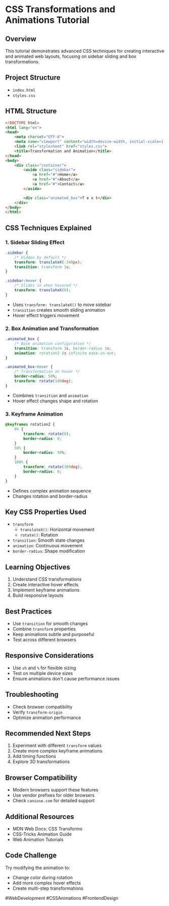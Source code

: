 
# CSS Transformations and Animations Tutorial

## Overview
This tutorial demonstrates advanced CSS techniques for creating interactive and animated web layouts, focusing on sidebar sliding and box transformations.

## Project Structure
- `index.html`
- `styles.css`

## HTML Structure
```html
<!DOCTYPE html>
<html lang="en">
<head>
    <meta charset="UTF-8">
    <meta name="viewport" content="width=device-width, initial-scale=1.0">
    <link rel="stylesheet" href="styles.css">
    <title>Transformation and Animation</title>
</head>
<body>
    <div class="container">
        <aside class="sidebar">
            <a href="#">Home</a>
            <a href="#">About</a>
            <a href="#">Contact</a>
        </aside>

        <div class="animated_box">T e x t</div>
    </div>
</body>
</html>
```

## CSS Techniques Explained

### 1. Sidebar Sliding Effect
```css
.sidebar {
    /* Hidden by default */
    transform: translateX(-340px);
    transition: transform 1s;
}

.sidebar:hover {
    /* Slides in when hovered */
    transform: translateX(0);
}
```
- Uses `transform: translateX()` to move sidebar
- `transition` creates smooth sliding animation
- Hover effect triggers movement

### 2. Box Animation and Transformation
```css
.animated_box {
    /* Base animation configuration */
    transition: transform 3s, border-radius 3s;
    animation: rotation2 3s infinite ease-in-out;
}

.animated_box:hover {
    /* Transformation on hover */
    border-radius: 50%;
    transform: rotate(180deg);
}
```
- Combines `transition` and `animation`
- Hover effect changes shape and rotation

### 3. Keyframe Animation
```css
@keyframes rotation2 {
    0% {
        transform: rotate(0);
        border-radius: 0;
    }
    50% {
        border-radius: 50%;
    }
    100% {
        transform: rotate(360deg);
        border-radius: 0;
    }
}
```
- Defines complex animation sequence
- Changes rotation and border-radius

## Key CSS Properties Used
- `transform`
  - `translateX()`: Horizontal movement
  - `rotate()`: Rotation
- `transition`: Smooth state changes
- `animation`: Continuous movement
- `border-radius`: Shape modification

## Learning Objectives
1. Understand CSS transformations
2. Create interactive hover effects
3. Implement keyframe animations
4. Build responsive layouts

## Best Practices
- Use `transition` for smooth changes
- Combine `transform` properties
- Keep animations subtle and purposeful
- Test across different browsers

## Responsive Considerations
- Use `vh` and `%` for flexible sizing
- Test on multiple device sizes
- Ensure animations don't cause performance issues

## Troubleshooting
- Check browser compatibility
- Verify `transform-origin`
- Optimize animation performance

## Recommended Next Steps
1. Experiment with different `transform` values
2. Create more complex keyframe animations
3. Add timing functions
4. Explore 3D transformations

## Browser Compatibility
- Modern browsers support these features
- Use vendor prefixes for older browsers
- Check `caniuse.com` for detailed support

## Additional Resources
- MDN Web Docs: CSS Transforms
- CSS-Tricks Animation Guide
- Web Animation Tutorials

## Code Challenge
Try modifying the animation to:
- Change color during rotation
- Add more complex hover effects
- Create multi-step transformations

#WebDevelopment #CSSAnimations #FrontendDesign